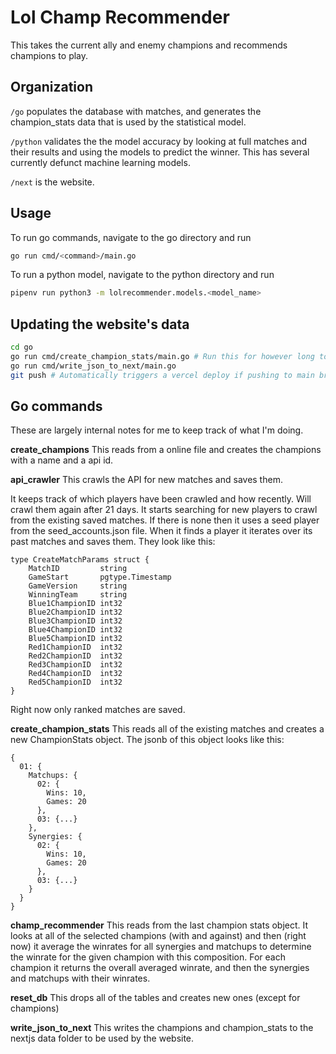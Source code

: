 # Lol Champ Recommender
This takes the current ally and enemy champions and recommends champions to play.

## Organization
`/go`  populates the database with matches, and generates the champion_stats data that is used by the statistical model.

`/python` validates the the model accuracy by looking at full matches and their results and using the models to predict the winner. This has several currently defunct machine learning models.

`/next` is the website.

## Usage
To run go commands, navigate to the go directory and run
```bash
go run cmd/<command>/main.go
```

To run a python model, navigate to the python directory and run
```bash
pipenv run python3 -m lolrecommender.models.<model_name>
```

## Updating the website's data
```bash
cd go
go run cmd/create_champion_stats/main.go # Run this for however long to seed data
go run cmd/write_json_to_next/main.go
git push # Automatically triggers a vercel deploy if pushing to main branch
```

## Go commands
These are largely internal notes for me to keep track of what I'm doing.

**create_champions**
This reads from a online file and creates the champions with a name and a api id.

**api_crawler**
This crawls the API for new matches and saves them.

It keeps track of which players have been crawled and how recently. Will crawl them again after 21 days.
It starts searching for new players to crawl from the existing saved matches. If there is none then it uses a seed player from the seed_accounts.json file.
When it finds a player it iterates over its past matches and saves them. They look like this:
```
type CreateMatchParams struct {
	MatchID         string
	GameStart       pgtype.Timestamp
	GameVersion     string
	WinningTeam     string
	Blue1ChampionID int32
	Blue2ChampionID int32
	Blue3ChampionID int32
	Blue4ChampionID int32
	Blue5ChampionID int32
	Red1ChampionID  int32
	Red2ChampionID  int32
	Red3ChampionID  int32
	Red4ChampionID  int32
	Red5ChampionID  int32
}
```
Right now only ranked matches are saved.


**create_champion_stats**
This reads all of the existing matches and creates a new ChampionStats object.
The jsonb of this object looks like this:
```
{
  01: {
    Matchups: {
      02: {
        Wins: 10,
        Games: 20
      },
      03: {...}
    },
    Synergies: {
      02: {
        Wins: 10,
        Games: 20
      },
      03: {...}
    }
  }
}
```


**champ_recommender**
This reads from the last champion stats object.
It looks at all of the selected champions (with and against) and then (right now) it average the winrates for all synergies and matchups to determine the winrate for the given champion with this composition.
For each champion it returns the overall averaged winrate, and then the synergies and matchups with their winrates.

**reset_db**
This drops all of the tables and creates new ones (except for champions)

**write_json_to_next**
This writes the champions and champion_stats to the nextjs data folder to be used by the website.
```

